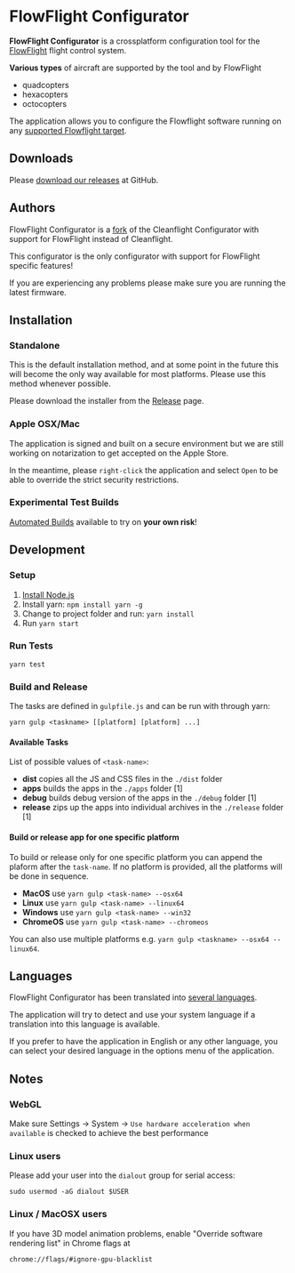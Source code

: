 # FlowFlight Configurator

**FlowFlight Configurator** is a crossplatform configuration tool for the [FlowFlight](https://github.com/CoderElectronics/FlowFlight) flight control system.

**Various types** of aircraft are supported by the tool and by FlowFlight

 * quadcopters
 * hexacopters
 * octocopters

The application allows you to configure the Flowflight software running on any [supported Flowflight target](https://github.com/CoderElectronics/FlowFlight/tree/master/src/main/target).

## Downloads

Please [download our releases](https://github.com/CoderElectronics/FlowFlight-Configurator/releases) at GitHub.
## Authors

FlowFlight Configurator is a [fork](#credits) of the Cleanflight Configurator with support for FlowFlight instead of Cleanflight.

This configurator is the only configurator with support for FlowFlight specific features!

If you are experiencing any problems please make sure you are running the latest firmware.

## Installation

### Standalone

This is the default installation method, and at some point in the future this will become the only way available for most platforms. Please use this method whenever possible.

Please download the installer from the [Release](https://github.com/CoderElectronics/FlowFlight-Configurator/releases) page.

### Apple OSX/Mac

The application is signed and built on a secure environment but we are still working on notarization to get accepted on the Apple Store.

In the meantime, please `right-click` the application and select `Open` to be able to override the strict security restrictions.

### Experimental Test Builds

[Automated Builds](https://dl.bintray.com/emuflight/dev_cfg/) available to try on **your own risk**!

## Development

### Setup

 1. [Install Node.js](https://nodejs.org/en/download/package-manager/)
 2. Install yarn: `npm install yarn -g`
 3. Change to project folder and run: `yarn install`
 4. Run `yarn start`

### Run Tests

```shell
yarn test
```

### Build and Release

The tasks are defined in `gulpfile.js` and can be run with through yarn:

```shell
yarn gulp <taskname> [[platform] [platform] ...]
```

#### Available Tasks

List of possible values of `<task-name>`:

 * **dist** copies all the JS and CSS files in the `./dist` folder
 * **apps** builds the apps in the `./apps` folder [1]
 * **debug** builds debug version of the apps in the `./debug` folder [1]
 * **release** zips up the apps into individual archives in the `./release` folder [1]

#### Build or release app for one specific platform

To build or release only for one specific platform you can append the plaform after the `task-name`.
If no platform is provided, all the platforms will be done in sequence.

 * **MacOS** use `yarn gulp <task-name> --osx64`
 * **Linux** use `yarn gulp <task-name> --linux64`
 * **Windows** use `yarn gulp <task-name> --win32`
 * **ChromeOS** use `yarn gulp <task-name> --chromeos`

You can also use multiple platforms e.g. `yarn gulp <taskname> --osx64 --linux64`.

## Languages
FlowFlight Configurator has been translated into [several languages](https://github.com/CoderElectronics/FlowFlight-Configurator/tree/master/locales).

The application will try to detect and use your system language if a translation into this language is available.

If you prefer to have the application in English or any other language, you can select your desired language in the options menu of the application.

## Notes

### WebGL

Make sure Settings -> System -> `Use hardware acceleration when available` is checked to achieve the best performance

### Linux users

Please add your user into the `dialout` group for serial access:

```shell
sudo usermod -aG dialout $USER
```

### Linux / MacOSX users

If you have 3D model animation problems, enable "Override software rendering list" in Chrome flags at

`chrome://flags/#ignore-gpu-blacklist`
